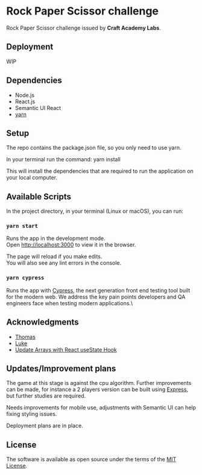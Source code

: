 # Rock Paper Scissor challenge

Rock Paper Scissor challenge issued by **Craft Academy Labs**.

## Deployment

WIP

## Dependencies

- Node.js
- React.js
- Semantic UI React
- [yarn](https://classic.yarnpkg.com/en/)

## Setup
The repo contains the package.json file, so you only need to use yarn.

In your terminal run the command: yarn install

This will install the dependencies that are required to run the application on your local computer.

## Available Scripts

In the project directory, in your terminal (Linux or macOS), you can run:

### `yarn start`

Runs the app in the development mode.\
Open [http://localhost:3000](http://localhost:3000) to view it in the browser.

The page will reload if you make edits.\
You will also see any lint errors in the console.

### `yarn cypress`

Runs the app with [Cypress](https://www.cypress.io/), the next generation front end testing tool built for the modern web. We address the key pain points developers and QA engineers face when testing modern applications.\

## Acknowledgments

- [Thomas](https://github.com/tochman)
- [Luke](https://github.com/lukeperrin10)
- [Update Arrays with React useState Hook](https://www.techiediaries.com/react-usestate-hook-update-array/)

## Updates/Improvement plans

The game at this stage is against the cpu algorithm.
Further improvements can be made, for instance a 2 players version can be built using [Express](http://expressjs.com/), but further studies are required.

Needs improvements for mobile use, adjustments with Semantic UI can help fixing styling issues.

Deployment plans are in place.

## License

The software is available as open source under the terms of the [MIT License](https://opensource.org/licenses/MIT).
